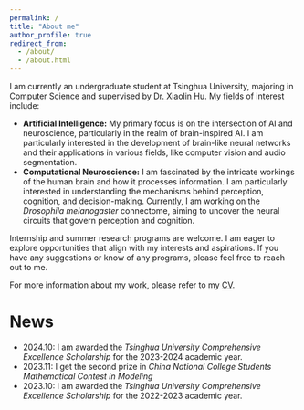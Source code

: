 ```yaml
---
permalink: /
title: "About me"
author_profile: true
redirect_from: 
  - /about/
  - /about.html
---
```


I am currently an undergraduate student at Tsinghua University, majoring in Computer Science and supervised by [Dr. Xiaolin Hu](https://xlhu.cn/). 
My fields of interest include:

* <b>Artificial Intelligence:</b> My primary focus is on the intersection of AI and neuroscience, particularly in the realm of brain-inspired AI. I am particularly interested in the development of brain-like neural networks and their applications in various fields, like computer vision and audio segmentation.
* <b>Computational Neuroscience:</b> I am fascinated by the intricate workings of the human brain and how it processes information. I am particularly interested in understanding the mechanisms behind perception, cognition, and decision-making. Currently, I am working on the <i>Drosophila melanogaster</i> connectome, 
aiming to uncover the neural circuits that govern perception and cognition.

Internship and summer research programs are welcome. I am eager to explore opportunities that align with my interests and aspirations. If you have any suggestions or know of any programs, please feel free to reach out to me.

For more information about my work, please refer to my [CV](https://academicpages.github.io/cv/).

News
======
* 2024.10: I am awarded the <i>Tsinghua University Comprehensive Excellence Scholarship</i> for the 2023-2024 academic year.
* 2023.11: I get the second prize in <i>China National College Students Mathematical Contest in Modeling</i>
* 2023.10: I am awarded the <i>Tsinghua University Comprehensive Excellence Scholarship</i> for the 2022-2023 academic year.

